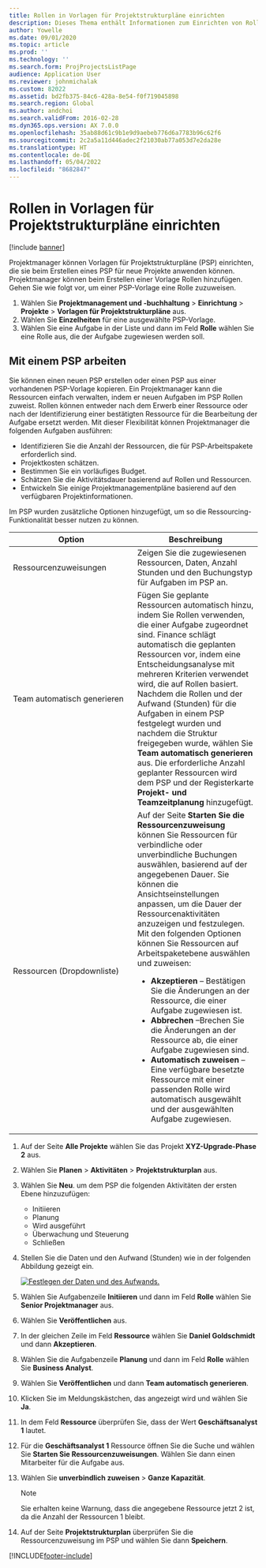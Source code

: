 ```yaml
---
title: Rollen in Vorlagen für Projektstrukturpläne einrichten
description: Dieses Thema enthält Informationen zum Einrichten von Rolleninformationen in Vorlagen für Projektstrukturpläne.
author: Yowelle
ms.date: 09/01/2020
ms.topic: article
ms.prod: ''
ms.technology: ''
ms.search.form: ProjProjectsListPage
audience: Application User
ms.reviewer: johnmichalak
ms.custom: 82022
ms.assetid: bd2fb375-84c6-428a-8e54-f0f719045898
ms.search.region: Global
ms.author: andchoi
ms.search.validFrom: 2016-02-28
ms.dyn365.ops.version: AX 7.0.0
ms.openlocfilehash: 35ab88d61c9b1e9d9aebeb776d6a7783b96c62f6
ms.sourcegitcommit: 2c2a5a11d446adec2f21030ab77a053d7e2da28e
ms.translationtype: HT
ms.contentlocale: de-DE
ms.lasthandoff: 05/04/2022
ms.locfileid: "8682847"
---
```

# <a name="set-up-roles-on-work-breakdown-structure-templates"></a>Rollen in Vorlagen für Projektstrukturpläne einrichten

[!include [banner](../includes/banner.md)]

Projektmanager können Vorlagen für Projektstrukturpläne (PSP) einrichten, die sie beim Erstellen eines PSP für neue Projekte anwenden können. Projektmanager können beim Erstellen einer Vorlage Rollen hinzufügen. Gehen Sie wie folgt vor, um einer PSP-Vorlage eine Rolle zuzuweisen.

1. Wählen Sie **Projektmanagement und -buchhaltung** > **Einrichtung** > **Projekte** > **Vorlagen für Projektstrukturpläne** aus.
2. Wählen Sie **Einzelheiten** für eine ausgewählte PSP-Vorlage.
3. Wählen Sie eine Aufgabe in der Liste und dann im Feld **Rolle** wählen Sie eine Rolle aus, die der Aufgabe zugewiesen werden soll.

## <a name="work-with-a-wbs"></a>Mit einem PSP arbeiten

Sie können einen neuen PSP erstellen oder einen PSP aus einer vorhandenen PSP-Vorlage kopieren. Ein Projektmanager kann die Ressourcen einfach verwalten, indem er neuen Aufgaben im PSP Rollen zuweist. Rollen können entweder nach dem Erwerb einer Ressource oder nach der Identifizierung einer bestätigten Ressource für die Bearbeitung der Aufgabe ersetzt werden. Mit dieser Flexibilität können Projektmanager die folgenden Aufgaben ausführen:

- Identifizieren Sie die Anzahl der Ressourcen, die für PSP-Arbeitspakete erforderlich sind.
- Projektkosten schätzen.
- Bestimmen Sie ein vorläufiges Budget.
- Schätzen Sie die Aktivitätsdauer basierend auf Rollen und Ressourcen.
- Entwickeln Sie einige Projektmanagementpläne basierend auf den verfügbaren Projektinformationen.

Im PSP wurden zusätzliche Optionen hinzugefügt, um so die Ressourcing-Funktionalität besser nutzen zu können.

<table>
<colgroup>
<col width="50%" />
<col width="50%" />
</colgroup>
<thead>
<tr class="header">
<th>Option</th>
<th>Beschreibung</th>
</tr>
</thead>
<tbody>
<tr class="odd">
<td>Ressourcenzuweisungen</td>
<td>Zeigen Sie die zugewiesenen Ressourcen, Daten, Anzahl Stunden und den Buchungstyp für Aufgaben im PSP an.</td>
</tr>
<tr class="even">
<td>Team automatisch generieren</td>
<td>Fügen Sie geplante Ressourcen automatisch hinzu, indem Sie Rollen verwenden, die einer Aufgabe zugeordnet sind. Finance schlägt automatisch die geplanten Ressourcen vor, indem eine Entscheidungsanalyse mit mehreren Kriterien verwendet wird, die auf Rollen basiert. Nachdem die Rollen und der Aufwand (Stunden) für die Aufgaben in einem PSP festgelegt wurden und nachdem die Struktur freigegeben wurde, wählen Sie <strong>Team automatisch generieren</strong> aus. Die erforderliche Anzahl geplanter Ressourcen wird dem PSP und der Registerkarte <strong>Projekt- und Teamzeitplanung</strong> hinzugefügt.</td>
</tr>
<tr class="odd">
<td>Ressourcen (Dropdownliste)</td>
<td>Auf der Seite <strong>Starten Sie die Ressourcenzuweisung</strong> können Sie Ressourcen für verbindliche oder unverbindliche Buchungen auswählen, basierend auf der angegebenen Dauer. Sie können die Ansichtseinstellungen anpassen, um die Dauer der Ressourcenaktivitäten anzuzeigen und festzulegen. Mit den folgenden Optionen können Sie Ressourcen auf Arbeitspaketebene auswählen und zuweisen:
<ul>
<li><strong>Akzeptieren</strong> – Bestätigen Sie die Änderungen an der Ressource, die einer Aufgabe zugewiesen ist.</li>
<li><strong>Abbrechen</strong> –Brechen Sie die Änderungen an der Ressource ab, die einer Aufgabe zugewiesen sind.</li>
<li><strong>Automatisch zuweisen</strong> – Eine verfügbare besetzte Ressource mit einer passenden Rolle wird automatisch ausgewählt und der ausgewählten Aufgabe zugewiesen.</li>
</ul></td>
</tr>
</tbody>
</table>

1. Auf der Seite **Alle Projekte** wählen Sie das Projekt **XYZ-Upgrade-Phase 2** aus.
2. Wählen Sie **Planen** > **Aktivitäten** > **Projektstrukturplan** aus.
3. Wählen Sie **Neu**. um dem PSP die folgenden Aktivitäten der ersten Ebene hinzuzufügen:

    - Initiieren
    - Planung
    - Wird ausgeführt
    - Überwachung und Steuerung
    - Schließen

4. Stellen Sie die Daten und den Aufwand (Stunden) wie in der folgenden Abbildung gezeigt ein.

    [![Festlegen der Daten und des Aufwands.](./media/projectresourcing10.jpg)](./media/projectresourcing10.jpg)

5. Wählen Sie Aufgabenzeile **Initiieren** und dann im Feld **Rolle** wählen Sie **Senior Projektmanager** aus.
6. Wählen Sie **Veröffentlichen** aus.
7. In der gleichen Zeile im Feld **Ressource** wählen Sie **Daniel Goldschmidt** und dann **Akzeptieren**.
8. Wählen Sie die Aufgabenzeile **Planung** und dann im Feld **Rolle** wählen Sie **Business Analyst**.
9. Wählen Sie **Veröffentlichen** und dann **Team automatisch generieren**.
10. Klicken Sie im Meldungskästchen, das angezeigt wird und wählen Sie **Ja**.
11. In dem Feld **Ressource** überprüfen Sie, dass der Wert **Geschäftsanalyst 1** lautet.
12. Für die **Geschäftsanalyst 1** Ressource öffnen Sie die Suche und wählen Sie **Starten Sie Ressourcenzuweisungen**. Wählen Sie dann einen Mitarbeiter für die Aufgabe aus.
13. Wählen Sie **unverbindlich zuweisen** &gt; **Ganze Kapazität**.

    > [!NOTE] 
    > Sie erhalten keine Warnung, dass die angegebene Ressource jetzt 2 ist, da die Anzahl der Ressourcen 1 bleibt.

14. Auf der Seite **Projektstrukturplan** überprüfen Sie die Ressourcenzuweisung im PSP und wählen Sie dann **Speichern**.


[!INCLUDE[footer-include](../includes/footer-banner.md)]
